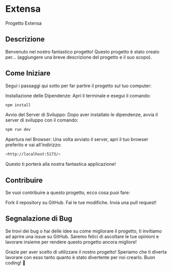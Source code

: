# Extensa

Progetto Extensa

## Descrizione

Benvenuto nel nostro fantastico progetto! Questo progetto è stato creato per... (aggiungere una breve descrizione del progetto e il suo scopo).

## Come Iniziare

Segui i passaggi qui sotto per far partire il progetto sul tuo computer:

Installazione delle Dipendenze: Apri il terminale e esegui il comando:

```bash
npm install
```

Avvio del Server di Sviluppo: Dopo aver installato le dipendenze, avvia il server di sviluppo con il comando:

```bash
npm run dev
```

Apertura nel Browser: Una volta avviato il server, apri il tuo browser preferito e vai all'indirizzo:

```bash
<http://localhost:5173/>
```

Questo ti porterà alla nostra fantastica applicazione!

## Contribuire

Se vuoi contribuire a questo progetto, ecco cosa puoi fare:

Fork il repository su GitHub.
Fai le tue modifiche.
Invia una pull request!

## Segnalazione di Bug

Se trovi dei bug o hai delle idee su come migliorare il progetto, ti invitiamo ad aprire una issue su GitHub. Saremo felici di ascoltare le tue opinioni e lavorare insieme per rendere questo progetto ancora migliore!

Grazie per aver scelto di utilizzare il nostro progetto! Speriamo che ti diverta lavorare con esso tanto quanto è stato divertente per noi crearlo. Buon coding! 🚀
